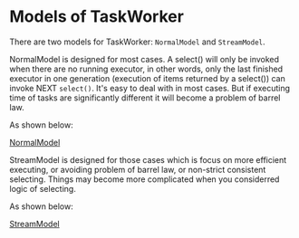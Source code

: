 # Models of TaskWorker

There are two models for TaskWorker: `NormalModel` and `StreamModel`.  

NormalModel is designed for most cases. A select() will only be invoked when there are no running executor, in other words, only the last finished executor in one generation (execution of items returned by a select()) can invoke NEXT `select()`. It's easy to deal with in most cases. But if executing time of tasks are significantly different it will become a problem of barrel law.  

As shown below:  

[NormalModel](doc/model_normal.png)

StreamModel is designed for those cases which is focus on more efficient executing, or avoiding problem of barrel law, or non-strict consistent selecting. Things may become more complicated when you considerred logic of selecting.

As shown below:  

[StreamModel](doc/model_stream.png)
